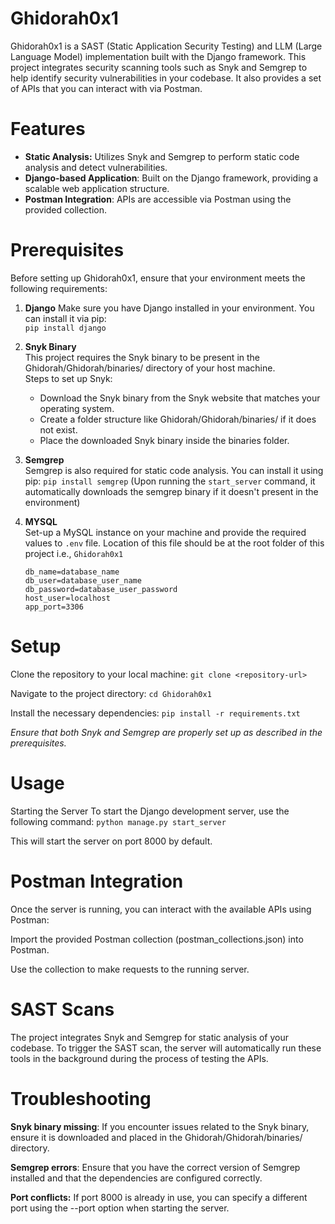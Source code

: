 # Ghidorah0x1
Ghidorah0x1 is a SAST (Static Application Security Testing) and LLM (Large Language Model) implementation built with the Django framework. This project integrates security scanning tools such as Snyk and Semgrep to help identify security vulnerabilities in your codebase. It also provides a set of APIs that you can interact with via Postman.

# Features
* **Static Analysis:** Utilizes Snyk and Semgrep to perform static code analysis and detect vulnerabilities.
* **Django-based Application**: Built on the Django framework, providing a scalable web application structure.    
* **Postman Integration**: APIs are accessible via Postman using the provided collection.

# Prerequisites
Before setting up Ghidorah0x1, ensure that your environment meets the following requirements:

1. **Django**
Make sure you have Django installed in your environment. You can install it via pip:    
`pip install django`

2. **Snyk Binary**    
This project requires the Snyk binary to be present in the Ghidorah/Ghidorah/binaries/ directory of your host machine.        
Steps to set up Snyk:     
    * Download the Snyk binary from the Snyk website that matches your operating system.      
    * Create a folder structure like Ghidorah/Ghidorah/binaries/ if it does not exist.     
    * Place the downloaded Snyk binary inside the binaries folder.     

3. **Semgrep**     
Semgrep is also required for static code analysis. You can install it using pip: `pip install semgrep` (Upon running the `start_server` command, it automatically downloads the semgrep binary if it doesn't present in the environment)

4. **MYSQL**    
Set-up a MySQL instance on your machine and provide the required values to `.env` file. Location of this file should be at the root folder of this project i.e., `Ghidorah0x1`
    ```
    db_name=database_name
    db_user=database_user_name
    db_password=database_user_password
    host_user=localhost
    app_port=3306
    ```

# Setup
Clone the repository to your local machine: `git clone <repository-url>`     

Navigate to the project directory: `cd Ghidorah0x1`    

Install the necessary dependencies: `pip install -r requirements.txt`    

_Ensure that both Snyk and Semgrep are properly set up as described in the prerequisites._

# Usage
Starting the Server
To start the Django development server, use the following command: `python manage.py start_server`    

This will start the server on port 8000 by default.

# Postman Integration
Once the server is running, you can interact with the available APIs using Postman:

Import the provided Postman collection (postman_collections.json) into Postman.

Use the collection to make requests to the running server.

# SAST Scans
The project integrates Snyk and Semgrep for static analysis of your codebase. To trigger the SAST scan, the server will automatically run these tools in the background during the process of testing the APIs.

# Troubleshooting
**Snyk binary missing**: If you encounter issues related to the Snyk binary, ensure it is downloaded and placed in the Ghidorah/Ghidorah/binaries/ directory.

**Semgrep errors**: Ensure that you have the correct version of Semgrep installed and that the dependencies are configured correctly.

**Port conflicts:** If port 8000 is already in use, you can specify a different port using the --port option when starting the server.
